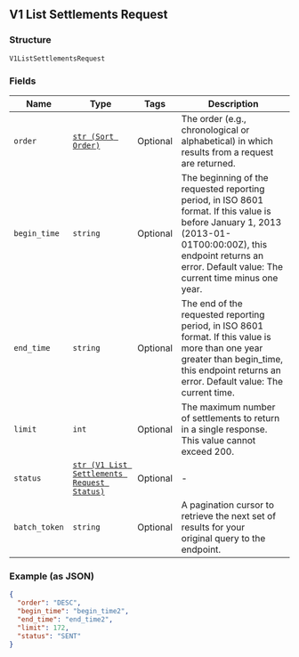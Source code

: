 ## V1 List Settlements Request

### Structure

`V1ListSettlementsRequest`

### Fields

| Name | Type | Tags | Description |
|  --- | --- | --- | --- |
| `order` | [`str (Sort Order)`](/doc/models/sort-order.md) | Optional | The order (e.g., chronological or alphabetical) in which results from a request are returned. |
| `begin_time` | `string` | Optional | The beginning of the requested reporting period, in ISO 8601 format. If this value is before January 1, 2013 (2013-01-01T00:00:00Z), this endpoint returns an error. Default value: The current time minus one year. |
| `end_time` | `string` | Optional | The end of the requested reporting period, in ISO 8601 format. If this value is more than one year greater than begin_time, this endpoint returns an error. Default value: The current time. |
| `limit` | `int` | Optional | The maximum number of settlements to return in a single response. This value cannot exceed 200. |
| `status` | [`str (V1 List Settlements Request Status)`](/doc/models/v1-list-settlements-request-status.md) | Optional | - |
| `batch_token` | `string` | Optional | A pagination cursor to retrieve the next set of results for your<br>original query to the endpoint. |

### Example (as JSON)

```json
{
  "order": "DESC",
  "begin_time": "begin_time2",
  "end_time": "end_time2",
  "limit": 172,
  "status": "SENT"
}
```

